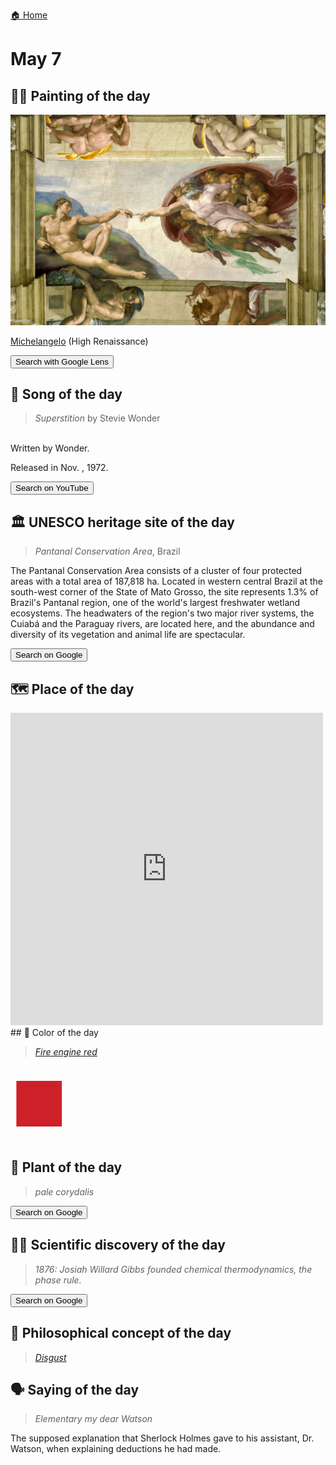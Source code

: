 
[🏠 Home](../../index.md)

# May 7

## 🧑‍🎨 Painting of the day

<img width="600" src="../img/Michelangelo_4.jpg">

[Michelangelo](https://en.wikipedia.org/wiki/Michelangelo) (High Renaissance)

<button class="btn btn-success"
onclick=" window.open('https://lens.google.com/uploadbyurl?url=https://iretes.github.io/one-a-day/data/img/Michelangelo_4.jpg','_blank')">
Search with Google Lens
</button>

## 🎼 Song of the day

> *Superstition*
by Stevie Wonder

<br />Written by Wonder.

Released in Nov. , 1972.

<button class="btn btn-success"
onclick=" window.open('http://www.youtube.com/search?q=Superstition by Stevie Wonder','_blank')">
Search on YouTube
</button>

## 🏛️ UNESCO heritage site of the day

> *Pantanal Conservation Area*, Brazil

<p>The Pantanal Conservation Area consists of a cluster of four protected areas with a total area of 187,818 ha. Located in western central Brazil at the south-west corner of the State of Mato Grosso, the site represents 1.3% of Brazil's Pantanal region, one of the world's largest freshwater wetland ecosystems. The headwaters of the region's two major river systems, the Cuiabá and the Paraguay rivers, are located here, and the abundance and diversity of its vegetation and animal life are spectacular.</p>

<button class="btn btn-success"
onclick=" window.open('http://www.google.com/search?q=Pantanal Conservation Area','_blank')">
Search on Google
</button>

## 🗺️ Place of the day

<iframe
src="https://www.mapcrunch.com"
name="mapcrunch"
width="500"
height="500"
allowTransparency="true"
scrolling="no"
frameborder="0"
>
</iframe>
## 🎨 Color of the day

> *[Fire engine red](https://en.wikipedia.org/wiki/Fire_engine_red)*

<div style="color:#CE2029; font-size: 100px;">&#9632;</div>

## 🌿 Plant of the day

> *pale corydalis*

<button class="btn btn-success"
onclick=" window.open('http://www.google.com/search?q=pale corydalis','_blank')">
Search on Google
</button>

## 🧑‍🔬 Scientific discovery of the day

> *1876: Josiah Willard Gibbs founded chemical thermodynamics, the phase rule.*

<button class="btn btn-success"
onclick=" window.open('http://www.google.com/search?q=1876: Josiah Willard Gibbs founded chemical thermodynamics, the phase rule.','_blank')"> 
Search on Google
</button>

## 💭 Philosophical concept of the day

> *[Disgust](https://en.wikipedia.org/wiki/Disgust)*

## 🗣️ Saying of the day

> *Elementary my dear Watson*

The supposed explanation that Sherlock Holmes gave to his assistant, Dr. Watson, when explaining deductions he had made.
